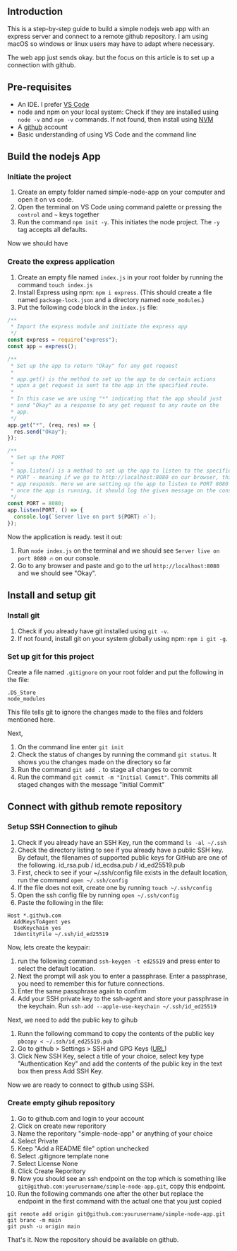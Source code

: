 ## Introduction

This is a step-by-step guide to build a simple nodejs web app with an express server and connect to a remote github repository. I am using macOS so windows or linux users may have to adapt where necessary.

The web app just sends okay. but the focus on this article is to set up a connection with github.

## Pre-requisites

- An IDE. I prefer [VS Code](https://code.visualstudio.com/)
- node and npm on your local system: Check if they are installed using `node -v` and `npm -v` commands. If not found, then install using [NVM](https://github.com/nvm-sh/nvm#installing-and-updating)
- A [github](https://github.com/) account
- Basic understanding of using VS Code and the command line

## Build the nodejs App

### Initiate the project

1. Create an empty folder named simple-node-app on your computer and open it on vs code.
2. Open the terminal on VS Code using command palette or pressing the `control` and `~` keys together
3. Run the command `npm init -y`. This initiates the node project. The `-y` tag accepts all defaults.

Now we should have

### Create the express application

1. Create an empty file named `index.js` in your root folder by running the command `touch index.js`
2. Install Express using npm: `npm i express`. (This should create a file named `package-lock.json` and a directory named `node_modules`.)
3. Put the following code block in the `index.js` file:

```js
/**
 * Import the express module and initiate the express app
 */
const express = require("express");
const app = express();

/**
 * Set up the app to return "Okay" for any get request
 *
 * app.get() is the method to set up the app to do certain actions
 * upon a get request is sent to the app in the specified route.
 *
 * In this case we are using "*" indicating that the app should just
 * send "Okay" as a response to any get request to any route on the
 * app.
 */
app.get("*", (req, res) => {
  res.send("Okay");
});

/**
 * Set up the PORT
 *
 * app.listen() is a method to set up the app to listen to the specified
 * PORT - meaning if we go to http://localhost:8080 on our browser, this
 * app responds. Here we are setting up the app to listen to PORT 8080 and
 * once the app is running, it should log the given message on the console.
 */
const PORT = 8080;
app.listen(PORT, () => {
  console.log(`Server live on port ${PORT} 🔥`);
});
```

Now the application is ready. test it out:

1. Run `node index.js` on the terminal and we should see `Server live on port 8080 🔥` on our console.
2. Go to any browser and paste and go to the url `http://localhost:8080` and we should see "Okay".

## Install and setup git

### Install git

1. Check if you already have git installed using `git -v`.
2. If not found, install git on your system globally using npm: `npm i git -g`.

### Set up git for this project

Create a file named `.gitignore` on your root folder and put the following in the file:

```gitignore
.DS_Store
node_modules
```

This file tells git to ignore the changes made to the files and folders mentioned here.

Next,

1. On the command line enter `git init`
2. Check the status of changes by running the command `git status`. It shows you the changes made on the directory so far
3. Run the command `git add .` to stage all changes to commit
4. Run the command `git commit -m "Initial Commit"`. This commits all staged changes with the message "Initial Commit"

## Connect with github remote repository

### Setup SSH Connection to gihub

1. Check if you already have an SSH Key, run the command `ls -al ~/.ssh`
2. Check the directory listing to see if you already have a public SSH key. By default, the filenames of supported public keys for GitHub are one of the following. id_rsa.pub / id_ecdsa.pub / id_ed25519.pub
3. First, check to see if your ~/.ssh/config file exists in the default location, run the command `open ~/.ssh/config`
4. If the file does not exit, create one by running `touch ~/.ssh/config`
5. Open the ssh config file by running `open ~/.ssh/config`
6. Paste the following in the file:

```
Host *.github.com
  AddKeysToAgent yes
  UseKeychain yes
  IdentityFile ~/.ssh/id_ed25519
```

Now, lets create the keypair:

1. run the following command `ssh-keygen -t ed25519` and press enter to select the default location.
2. Next the prompt will ask you to enter a passphrase. Enter a passphrase, you need to remember this for future connections.
3. Enter the same passphrase again to confirm
4. Add your SSH private key to the ssh-agent and store your passphrase in the keychain. Run `ssh-add --apple-use-keychain ~/.ssh/id_ed25519`

Next, we need to add the public key to gihub

1. Runn the following command to copy the contents of the public key `pbcopy < ~/.ssh/id_ed25519.pub`
2. Go to github > Settings > SSH and GPG Keys ([URL](https://github.com/settings/keys))
3. Click New SSH Key, select a title of your choice, select key type "Authentication Key" and add the contents of the public key in the text box then press Add SSH Key.

Now we are ready to connect to github using SSH.

### Create empty gihub repository

1. Go to github.com and login to your account
2. Click on create new reporitory
3. Name the reporitory "simple-node-app" or anything of your choice
4. Select Private
5. Keep "Add a README file" option unchecked
6. Select .gitignore template none
7. Select License None
8. Click Create Reporitory
9. Now you should see an ssh endpoint on the top which is something like `git@github.com:yourusername/simple-node-app.git`, copy this endpoint.
10. Run the following commands one after the other but replace the endpoint in the first command with the actual one that you just copied

```command line
git remote add origin git@github.com:yourusername/simple-node-app.git
git branc -m main
git push -u origin main
```

That's it. Now the repository should be available on github.
